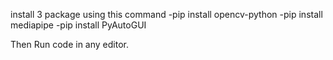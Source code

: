 install 3 package using this command
-pip install opencv-python
-pip install mediapipe
-pip install PyAutoGUI

Then Run code in any editor.